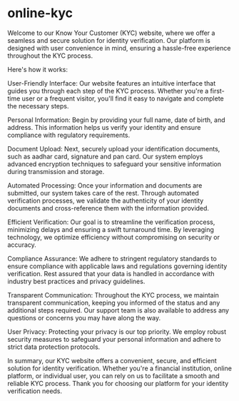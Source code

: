 # online-kyc
Welcome to our Know Your Customer (KYC) website, where we offer a seamless and secure solution for identity verification. Our platform is designed with user convenience in mind, ensuring a hassle-free experience throughout the KYC process.

Here's how it works:

User-Friendly Interface: Our website features an intuitive interface that guides you through each step of the KYC process. Whether you're a first-time user or a frequent visitor, you'll find it easy to navigate and complete the necessary steps.

Personal Information: Begin by providing your full name, date of birth, and address. This information helps us verify your identity and ensure compliance with regulatory requirements.

Document Upload: Next, securely upload your identification documents, such as aadhar card, signature and pan card. Our system employs advanced encryption techniques to safeguard your sensitive information during transmission and storage.

Automated Processing: Once your information and documents are submitted, our system takes care of the rest. Through automated verification processes, we validate the authenticity of your identity documents and cross-reference them with the information provided.

Efficient Verification: Our goal is to streamline the verification process, minimizing delays and ensuring a swift turnaround time. By leveraging technology, we optimize efficiency without compromising on security or accuracy.

Compliance Assurance: We adhere to stringent regulatory standards to ensure compliance with applicable laws and regulations governing identity verification. Rest assured that your data is handled in accordance with industry best practices and privacy guidelines.

Transparent Communication: Throughout the KYC process, we maintain transparent communication, keeping you informed of the status and any additional steps required. Our support team is also available to address any questions or concerns you may have along the way.

User Privacy: Protecting your privacy is our top priority. We employ robust security measures to safeguard your personal information and adhere to strict data protection protocols.

In summary, our KYC website offers a convenient, secure, and efficient solution for identity verification. Whether you're a financial institution, online platform, or individual user, you can rely on us to facilitate a smooth and reliable KYC process. Thank you for choosing our platform for your identity verification needs.






